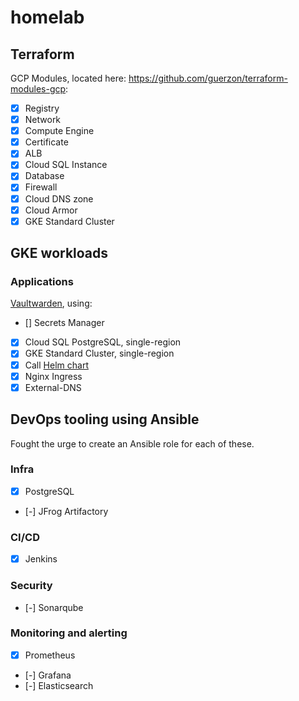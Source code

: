 # homelab

## Terraform

GCP Modules, located here: <https://github.com/guerzon/terraform-modules-gcp>:

- [x] Registry
- [x] Network
- [x] Compute Engine
- [x] Certificate
- [x] ALB
- [x] Cloud SQL Instance
- [x] Database
- [x] Firewall
- [x] Cloud DNS zone
- [x] Cloud Armor
- [x] GKE Standard Cluster

## GKE workloads

### Applications

[Vaultwarden](./applications/vaultwarden/), using:

- [] Secrets Manager
- [x] Cloud SQL PostgreSQL, single-region
- [x] GKE Standard Cluster, single-region
- [x] Call [Helm chart](https://github.com/guerzon/vaultwarden)
- [x] Nginx Ingress
- [x] External-DNS

## DevOps tooling using Ansible

Fought the urge to create an Ansible role for each of these.

### Infra

- [x] PostgreSQL
- [-] JFrog Artifactory

### CI/CD

- [x] Jenkins

### Security

- [-] Sonarqube

### Monitoring and alerting

- [x] Prometheus
- [-] Grafana
- [-] Elasticsearch
